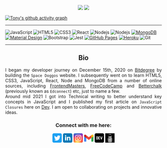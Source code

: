 <p align="center">
    <img width="49%" src="https://github-readme-stats.vercel.app/api?username=tonyedgal&show_icons=true&theme=city_lights&border_color=1D252C" />
    <img width="49%" src="https://github-readme-streak-stats.herokuapp.com/?user=tonyedgal&theme=city-lights" />
</p>

[![Tony's github activity graph](https://activity-graph.herokuapp.com/graph?username=tonyedgal&theme=react-dark)](https://github.com/tonyedgal/github-readme-activity-graph)

<hr />

![JavaScript](https://img.shields.io/badge/-JavaScript-black?style=flat-square&logo=javascript)
![HTML5](https://img.shields.io/badge/-HTML5-E34F26?style=flat-square&logo=html5&logoColor=white)
![CSS3](https://img.shields.io/badge/-CSS3-1572B6?style=flat-square&logo=css3)
![React](https://img.shields.io/badge/-React-black?style=flat-square&logo=react)
![Nodejs](https://img.shields.io/badge/-Nodejs-black?style=flat-square&logo=Node.js)
![Nodejs](https://img.shields.io/badge/-Express-black?style=flat-square&logo=Express)
<a href="#"><img alt="MongoDB" src ="https://img.shields.io/badge/MongoDB-%234ea94b.svg?logo=mongodb&logoColor=white"></a>
<a href="#"><img alt="Material Design" src="https://img.shields.io/badge/Material%20Design%20-%230081CB.svg?logo=material-design&logoColor=white"></a>
![Bootstrap](https://img.shields.io/badge/-Bootstrap-563D7C?style=flat-square&logo=bootstrap)
![Jest](https://img.shields.io/badge/-Jest-563D7C?style=flat-square&logo=jest)
<a href="#"><img alt="GitHub Pages" src="https://img.shields.io/badge/GitHub%20Pages-%23327FC7.svg?logo=github&logoColor=white"></a>
<a href="#"><img alt="Heroku" src="https://img.shields.io/badge/Heroku%20-%23430098.svg?logo=heroku&logoColor=white"></a>
![Git](https://img.shields.io/badge/-Git-black?style=flat-square&logo=git)

<hr />
<h2 align="center">Bio</h2>
<p align="justify">
I began my developer journey on December 15th, 2020 on <a href="https://www.bitdegree.org" target="_blank" rel="noopener noreferrer">Bitdegree</a> by building the <code>Space Doggos</code> website. I subsequently went on to learn HTML5, CSS3, JavaScript, React, Node and MongoDB from a number of online sources, including <a href="https://www.frontendmasters.com" target="_blank" rel="noopener noreferrer">FrontendMasters</a>, <a href="https://www.freecodecamp.org" target="_blank" rel="noopener noreferrer">FreeCodeCamp</a> and <a href="https://www.betterchalk.com" target="_blank" rel="noopener noreferrer">Betterchalk</a> (previously known as <code>Edconnect</code>) etc, just to name a few. <br />
Around mid 2021 I got into Technical writing to better understand key concepts in JavaScript and I published my first article on <code>JavaScript Closures</code> here on <a href="https://www.dev.to/tonyedgal" target="_blank" rel="noopener noreferrer">Dev</a>. I am open to collaborating on projects and innovative ideas.
</p>

<h3 align="center">Connect with me here:</h3>
<p align="center">
<a href="https://twitter.com/TonyEdgal" target="blank"><img align="center" src="https://github.com/tonyedgal/tonyedgal/blob/main/assets/twitter.svg" alt="tonyedgaltwitter" height="30" width="30" /></a>  
<a href="https://www.linkedin.com/in/anthony-edgal-8ba13715b" target="blank"><img align="center" src="https://github.com/tonyedgal/tonyedgal/blob/main/assets/linkedin.svg" alt="tonyedgallinkedin" height="30" width="30" /></a>  
<a href="https://instagram.com/tonyedgal" target="blank"><img align="center" src="https://github.com/tonyedgal/tonyedgal/blob/main/assets/instagram.svg" alt="tonyedgalinstagram" height="30" width="30" /></a>  
<a href="mailto:tonyedgal@gmail.com" target="blank"><img align="center" src="https://github.com/tonyedgal/tonyedgal/blob/main/assets/gmail.svg" alt="tonyedgalgmail" height="30" width="30" /></a>  
<a href="https://dev.to/tonyedgal" target="blank"><img align="center" src="https://github.com/tonyedgal/tonyedgal/blob/main/assets/dev.svg" alt="tonyedgaldevto" height="30" width="30" /></a>  
<a href="https://bit.ly/tonyedgalportfolio" target="blank"><img align="center" src="https://github.com/tonyedgal/tonyedgal/blob/main/assets/portfolio.svg" alt="tonyedgalportfolio" height="30" width="30" /></a>
</p>

<!---
tonyedgal/tonyedgal is a ✨ special ✨ repository because its `README.md` (this file) appears on your GitHub profile.
You can click the Preview link to take a look at your changes.
--->

